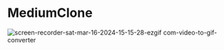 # MediumClone

![screen-recorder-sat-mar-16-2024-15-15-28-ezgif com-video-to-gif-converter](https://github.com/Danijel00/medium-clone/assets/79769638/438f48ff-ca80-499a-9b71-48239470dcb0)

